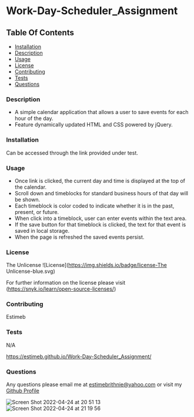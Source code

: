 # Work-Day-Scheduler_Assignment

## Table Of Contents
* [Installation](#installation)
* [Description](#description)
* [Usage](#usage)
* [License](#license)
* [Contributing](#contributing)
* [Tests](#tests)
* [Questions](#questions)

### Description 
* A simple calendar application that allows a user to save events for each hour of the day.
* Feature dynamically updated HTML and CSS powered by jQuery.

### Installation 
 Can be accessed through the link provided under test.

### Usage 
* Once link is clicked, the current day and time is displayed at the top of the calendar.
* Scroll down and timeblocks for standard business hours of that day will be shown.
* Each timeblock is color coded to indicate whether it is in the past, present, or future.
* When click into a timeblock, user can enter events within the text area.
* If the save button for that timeblock is clicked, the text for that event is saved in local storage.
* When the page is refreshed the saved events persist.

### License 
 The Unlicense 
![License](https://img.shields.io/badge/license-The Unlicense-blue.svg) 

For further information on the license please visit (https://snyk.io/learn/open-source-licenses/)

### Contributing 
 Estimeb 

### Tests 
 N/A

https://estimeb.github.io/Work-Day-Scheduler_Assignment/

### Questions 
 Any questions please email me at estimebrithnie@yahoo.com 
 or visit my [Github Profile](https://github.com/Estimeb)
 
![Screen Shot 2022-04-24 at 20 51 13](https://user-images.githubusercontent.com/101056987/165020546-5823b0af-da8b-4851-bc69-130ab66fea2d.jpeg)
![Screen Shot 2022-04-24 at 21 19 56](https://user-images.githubusercontent.com/101056987/165020557-9dea1647-37aa-4515-88a6-e6ace24b6cc5.jpeg)
